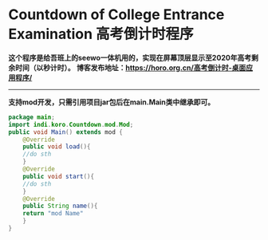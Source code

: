 # Countdown of College Entrance Examination 高考倒计时程序
**这个程序是给吾班上的seewo一体机用的，实现在屏幕顶层显示至2020年高考剩余时间（以秒计时）。**
**博客发布地址：https://horo.org.cn/高考倒计时-桌面应用程序/**
****
**支持mod开发，只需引用项目jar包后在main.Main类中继承即可。**
```java
package main;
import indi.koro.Countdown.mod.Mod;
public void Main() extends mod {
	@Override
    public void load(){
    //do sth
    }
    @Override
    public void start(){
    //do sth
    }
    @Override
    public String name(){
    return "mod Name"
    }
}
```
